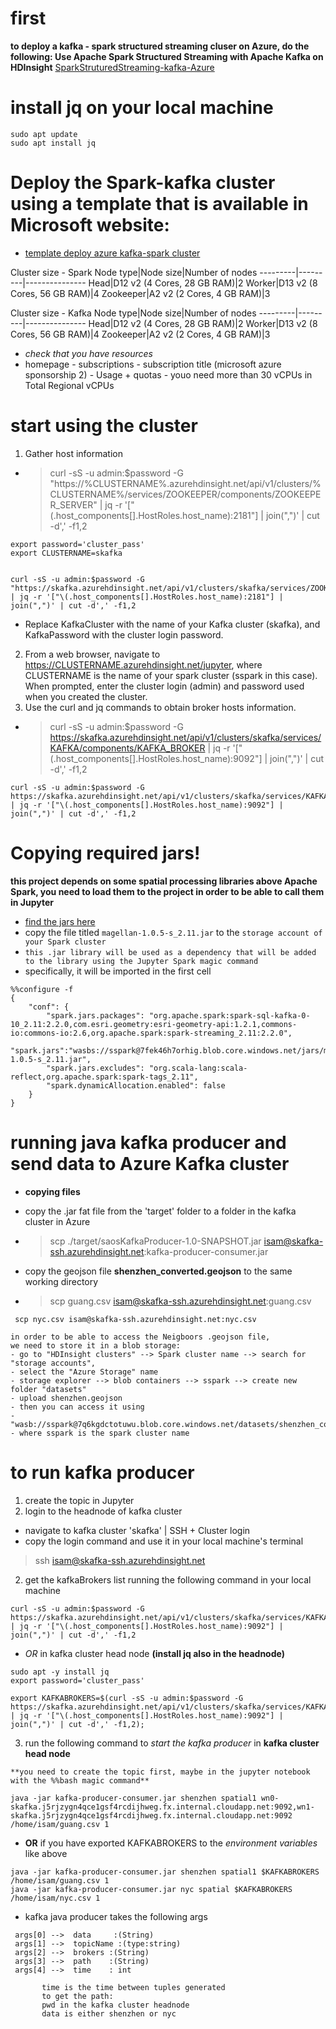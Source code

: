 # first
**to deploy a kafka - spark structured streaming cluser on Azure, do the following: Use Apache Spark Structured Streaming with Apache Kafka on HDInsight** 
[SparkStruturedStreaming-kafka-Azure](https://docs.microsoft.com/it-it/azure/hdinsight/hdinsight-apache-kafka-spark-structured-streaming)

# install jq on your local machine
```
sudo apt update
sudo apt install jq
```

# Deploy the Spark-kafka cluster using a template that is available in Microsoft website:
- [template deploy azure kafka-spark cluster](https://docs.microsoft.com/it-it/azure/hdinsight/hdinsight-apache-kafka-spark-structured-streaming)


Cluster size - Spark
Node type|Node size|Number of nodes
---------|---------|---------------
Head|D12 v2 (4 Cores, 28 GB RAM)|2
Worker|D13 v2 (8 Cores, 56 GB RAM)|4
Zookeeper|A2 v2 (2 Cores, 4 GB RAM)|3

Cluster size - Kafka
Node type|Node size|Number of nodes
---------|---------|---------------
Head|D12 v2 (4 Cores, 28 GB RAM)|2
Worker|D13 v2 (8 Cores, 56 GB RAM)|4
Zookeeper|A2 v2 (2 Cores, 4 GB RAM)|3


- *check that you have resources*
- homepage - subscriptions - subscription title (microsoft azure sponsorship 2) - Usage + quotas - youo need more than 30 vCPUs in Total Regional vCPUs

# start using the cluster

1. Gather host information

- > curl -sS -u admin:$password -G "https://%CLUSTERNAME%.azurehdinsight.net/api/v1/clusters/%CLUSTERNAME%/services/ZOOKEEPER/components/ZOOKEEPER_SERVER" | jq -r '["\(.host_components[].HostRoles.host_name):2181"] | join(",")' | cut -d',' -f1,2

```
export password='cluster_pass'
export CLUSTERNAME=skafka

```
```

curl -sS -u admin:$password -G "https://skafka.azurehdinsight.net/api/v1/clusters/skafka/services/ZOOKEEPER/components/ZOOKEEPER_SERVER" | jq -r '["\(.host_components[].HostRoles.host_name):2181"] | join(",")' | cut -d',' -f1,2
```

- Replace KafkaCluster with the name of your Kafka cluster (skafka), and KafkaPassword with the cluster login password.
2. From a web browser, navigate to https://CLUSTERNAME.azurehdinsight.net/jupyter, where CLUSTERNAME is the name of your spark cluster (sspark in this case). When prompted, enter the cluster login (admin) and password used when you created the cluster.
4. Use the curl and jq commands  to obtain broker hosts information.
- > curl -sS -u admin:$password -G https://skafka.azurehdinsight.net/api/v1/clusters/skafka/services/KAFKA/components/KAFKA_BROKER | jq -r '["\(.host_components[].HostRoles.host_name):9092"] | join(",")' | cut -d',' -f1,2

```
curl -sS -u admin:$password -G https://skafka.azurehdinsight.net/api/v1/clusters/skafka/services/KAFKA/components/KAFKA_BROKER | jq -r '["\(.host_components[].HostRoles.host_name):9092"] | join(",")' | cut -d',' -f1,2
```
# Copying required jars!
**this project depends on some spatial processing libraries above Apache Spark, you need to load them to the project in order to be able to call them in Jupyter**
- [find the jars here](./jars/)
- copy the file titled `magellan-1.0.5-s_2.11.jar` to the `storage account of your Spark cluster`
- `this .jar library will be used as a dependency that will be added to the library using the Jupyter Spark magic command`
- specifically, it will be imported in the first cell
```
%%configure -f
{
    "conf": {
        "spark.jars.packages": "org.apache.spark:spark-sql-kafka-0-10_2.11:2.2.0,com.esri.geometry:esri-geometry-api:1.2.1,commons-io:commons-io:2.6,org.apache.spark:spark-streaming_2.11:2.2.0",
        "spark.jars":"wasbs://sspark@7fek46h7orhig.blob.core.windows.net/jars/magellan-1.0.5-s_2.11.jar",
        "spark.jars.excludes": "org.scala-lang:scala-reflect,org.apache.spark:spark-tags_2.11",
        "spark.dynamicAllocation.enabled": false
    }
}
```
# running java kafka producer and send data to Azure Kafka cluster

- **copying files**

- copy the .jar fat file from the 'target' folder to a folder in the kafka cluster in Azure
- > scp ./target/saosKafkaProducer-1.0-SNAPSHOT.jar isam@skafka-ssh.azurehdinsight.net:kafka-producer-consumer.jar
- copy the geojson file **shenzhen_converted.geojson** to the same working directory
- > scp guang.csv isam@skafka-ssh.azurehdinsight.net:guang.csv

```
 scp nyc.csv isam@skafka-ssh.azurehdinsight.net:nyc.csv 
 ```


```
in order to be able to access the Neigboors .geojson file, 
we need to store it in a blob storage:
- go to "HDInsight clusters" --> Spark cluster name --> search for "storage accounts",
- select the "Azure Storage" name 
- storage explorer --> blob containers --> sspark --> create new folder "datasets"
- upload shenzhen.geojson
- then you can access it using
- "wasb://sspark@7q6kgdctotuwu.blob.core.windows.net/datasets/shenzhen_converted.geojson"
- where sspark is the spark cluster name
```
# to run kafka producer
1. create the topic in Jupyter
2. login to the headnode of kafka cluster
  - navigate to kafka cluster 'skafka' | SSH + Cluster login
  - copy the login command and use it in your local machine's terminal
   > ssh isam@skafka-ssh.azurehdinsight.net
2. get the kafkaBrokers list running the following command in your local machine
```
curl -sS -u admin:$password -G https://skafka.azurehdinsight.net/api/v1/clusters/skafka/services/KAFKA/components/KAFKA_BROKER | jq -r '["\(.host_components[].HostRoles.host_name):9092"] | join(",")' | cut -d',' -f1,2
```
 - *OR* in kafka cluster head node **(install jq also in the headnode)**
```
sudo apt -y install jq
export password='cluster_pass'

export KAFKABROKERS=$(curl -sS -u admin:$password -G https://skafka.azurehdinsight.net/api/v1/clusters/skafka/services/KAFKA/components/KAFKA_BROKER | jq -r '["\(.host_components[].HostRoles.host_name):9092"] | join(",")' | cut -d',' -f1,2);
```


3. run the following command to *start the kafka producer* in **kafka cluster head node**

```
**you need to create the topic first, maybe in the jupyter notebook with the %%bash magic command**
```
```
java -jar kafka-producer-consumer.jar shenzhen spatial1 wn0-skafka.j5rjzygn4qce1gsf4rcdijhweg.fx.internal.cloudapp.net:9092,wn1-skafka.j5rjzygn4qce1gsf4rcdijhweg.fx.internal.cloudapp.net:9092 /home/isam/guang.csv 1
```
 - **OR** if you have exported KAFKABROKERS to the *environment variables* like above
```
java -jar kafka-producer-consumer.jar shenzhen spatial1 $KAFKABROKERS /home/isam/guang.csv 1
java -jar kafka-producer-consumer.jar nyc spatial $KAFKABROKERS /home/isam/nyc.csv 1
```
 - kafka java producer takes the following args
 ```
  args[0] -->  data     :(String) 
  args[1] -->  topicName :(type:string)
  args[2] -->  brokers :(String)
  args[3] -->  path    :(String) 
  args[4] -->  time    : int  
        
        time is the time between tuples generated
        to get the path:
        pwd in the kafka cluster headnode
        data is either shenzhen or nyc
 ```


